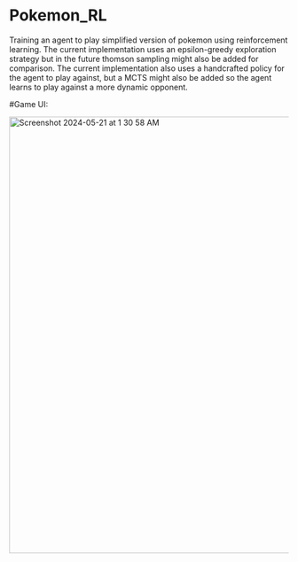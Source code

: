 # Pokemon_RL
Training an agent to play simplified version of pokemon using reinforcement learning. The current implementation uses an epsilon-greedy exploration strategy but in the future thomson sampling might also be added for comparison. The current implementation also uses a handcrafted policy for the agent to play against, but a MCTS might also be added so the agent learns to play against a more dynamic opponent. 

#Game UI:

<img width="788" alt="Screenshot 2024-05-21 at 1 30 58 AM" src="https://github.com/arjunchandra2/Pokemon_RL/assets/144268250/ee1e009e-88ca-4cc7-af87-22e79f504d48">


